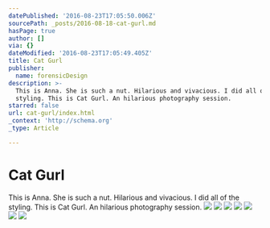 ```yaml
---
datePublished: '2016-08-23T17:05:50.006Z'
sourcePath: _posts/2016-08-18-cat-gurl.md
hasPage: true
author: []
via: {}
dateModified: '2016-08-23T17:05:49.405Z'
title: Cat Gurl
publisher:
  name: forensicDesign
description: >-
  This is Anna. She is such a nut. Hilarious and vivacious. I did all of the
  styling. This is Cat Gurl. An hilarious photography session.
starred: false
url: cat-gurl/index.html
_context: 'http://schema.org'
_type: Article

---
```

# Cat Gurl

This is Anna. She is such a nut. Hilarious and vivacious. I did all of the styling. This is Cat Gurl. An hilarious photography session.
![](https://the-grid-user-content.s3-us-west-2.amazonaws.com/f6d29829-c75b-436b-ab8b-6151c53bc3a0.jpg)
![](https://the-grid-user-content.s3-us-west-2.amazonaws.com/a98d587c-7ac5-48b2-a4af-12ea65e16cc1.jpg)
![](https://the-grid-user-content.s3-us-west-2.amazonaws.com/c64f3ad8-ae2b-4895-897b-f431ccb6fecd.jpg)
![](https://the-grid-user-content.s3-us-west-2.amazonaws.com/70bf17ae-62c2-4316-8565-38c8556d50e2.jpg)
![](https://the-grid-user-content.s3-us-west-2.amazonaws.com/dfd01eec-bcae-446a-857d-b456f37fa9ae.jpg)
![](https://the-grid-user-content.s3-us-west-2.amazonaws.com/db38b107-fe43-4163-add7-796704b7b29e.jpg)
![](https://the-grid-user-content.s3-us-west-2.amazonaws.com/5249abe2-8f64-4d8f-b1b2-9d15ce98a79c.jpg)
